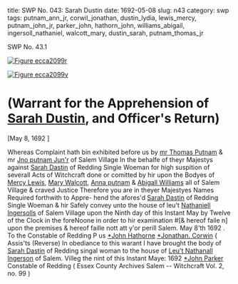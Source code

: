title: SWP No. 043: Sarah Dustin
date: 1692-05-08
slug: n43
category: swp
tags: putnam_ann_jr, corwil_jonathan, dustin_lydia, lewis_mercy, putnam_john_jr, parker_john, hathorn_john, williams_abigail, ingersoll_nathaniel, walcott_mary, dustin_sarah, putnam_thomas_jr




<div markdown class="doc" id="n43.1">

<div class="doc_id">SWP No. 43.1</div>



<span markdown class="figure">[![Figure ecca2099r](archives/ecca/thumb/ecca2099r.jpg)](archives/ecca/large/ecca2099r.jpg)</span>



<span markdown class="figure">[![Figure ecca2099v](archives/ecca/thumb/ecca2099v.jpg)](archives/ecca/large/ecca2099v.jpg)</span>


# (Warrant for the Apprehension of [Sarah Dustin](/tag/dustin_sarah.html), and Officer's Return)

[May 8, 1692 ]

Whereas Complaint hath bin exhibited before us by [mr Thomas Putnam](/tag/putnam_thomas_jr.html) & mr [Jno putnam Jun'r](/tag/putnam_john_jr.html) of Salem Village In the behalfe of  theyr Majestys against [Sarah Dastin](/tag/dustin_sarah.html) of Redding Single Woeman for  high suspition of severall Acts of Witchcraft done or comitted by  hir upon the Bodyes of [Mercy Lewis](/tag/lewis_mercy.html), [Mary Walcott](/tag/walcott_mary.html), [Anna putnam](/tag/putnam_ann_jr.html)  & [Abigall Williams](/tag/williams_abigail.html) all of Salem Village & craved Justice Therefore  you are in theyer Majestyes Names Required forthwith to Appre-  hend the afores'd [Sarah Dastin](/tag/dustin_sarah.html) of Redding Single Woeman & hir Safely convey unto the house of leu't [Nathaniell Ingersolls](/tag/ingersoll_nathaniel.html) of Salem  Village upon the Ninth day of this Instant May by Twelve of the  Clock in the foreNoone in order to hir examination #[& hereof  faile n] upon the premises & hereof faille nott att y'or perill Salem.  May 8'th 1692 .
To the Constable of Redding   P us [*John Hathorne](/tag/hathorn_john.html)  [*Jonathan. Corwin](/tag/corwil_jonathan.html) {  Assis'ts (Reverse)  In obediance to this warant I have brought the body of [Sarah Dastin](/tag/dustin_sarah.html) of Redding singal woman to the house of [Leu't Nathanall Ingerson](/tag/ingersoll_nathaniel.html) of Salem. Villeg the nint of this Instant Maye: 1692 [*John Parker](/tag/parker_john.html) Constable of Redding ( Essex County Archives Salem -- Witchcraft Vol. 2, no. 99 )

</div>

